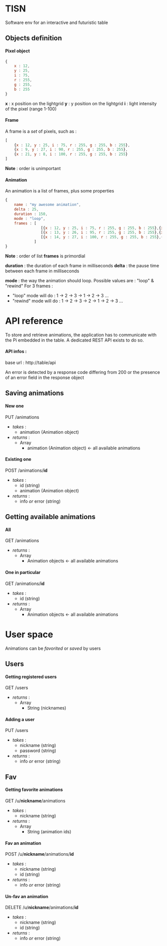 # TISN

Software env for an interactive and futuristic table

## Objects definition

#### Pixel object

```js
{
	x : 12,
	y : 25,
	i : 75,
    r : 255,
    g : 255,
    b : 255
}
```

**x** : x position on the lightgrid 
**y** : y position on the lightgrid 
**i** : light intensity of the pixel (range 1-100)

#### Frame 
A frame is a *set* of pixels, such as : 

```js
[
	{x : 12, y : 25, i : 75, r : 255, g : 255, b : 255},
	{x : 9, y : 27, i : 90, r : 255, g : 255, b : 255},
	{x : 21, y : 8, i : 100, r : 255, g : 255, b : 255}
]
```

**Note** : order is unimportant


#### Animation
An animation is a list of frames, plus some properties

```js
{
	name : "my awesome animation",
	delta : 25,
	duration : 150,
	mode : "loop",
	frames : [
				[{x : 12, y : 25, i : 75, r : 255, g : 255, b : 255},{x : 9, y : 27, i : 90, r : 255, g : 255, b : 255}],
				[{x : 13, y : 26, i : 95, r : 255, g : 255, b : 255},{x : 10, y : 26, i : 75, r : 255, g : 255, b : 255}],
				[{x : 14, y : 27, i : 100, r : 255, g : 255, b : 255},{x : 11, y : 25, i : 30, r : 255, g : 255, b : 255}]
			 ]
}
```

**Note** : order of list **frames** is primordial

**duration** : the duration of each frame in milliseconds
**delta** : the pause time between each frame in milliseconds

**mode** : the way the animation should loop. Possible values are : "loop" & "rewind"
For 3 frames : 

  - "loop" mode will do : 1 -> 2 -> 3 -> 1 -> 2 -> 3 ...
  - "rewind" mode will do : 1 -> 2 -> 3 -> 2 -> 1 -> 2 -> 3 ...

# API reference
To store and retrieve animations, the application has to communicate with the Pi embedded in the table. A dedicated REST API exists to do so.

#### API infos :
base url : http://table/api

An error is detected by a response code differing from 200 or the presence of an error field in the response object

## Saving animations

#### New one

PUT /animations
  * _takes_ :
    * animation (Animation object)
  * _returns_ :
    * Array
      * animation (Animation object) <- all available animations

#### Existing one

POST /animations/**id**
  * _takes_ :
    * id (string)
    * animation (Animation object)
  * _returns_ :
    * info _or_ error (string)

## Getting available animations

#### All

GET /animations
  * _returns_ :
    * Array
      * Animation objects <- all available animations

#### One in particular

GET /animations/**id**
  * _takes_ :
    * id (string)
  * _returns_ :
    * Array
      * Animation objects <- all available animations

# User space

Animations can be *favorited* or *saved* by users

## Users

#### Getting registered users

GET /users
 * _returns_ :
    * Array
      * String (nicknames)

#### Adding a user

PUT /users
 * _takes_ :
    * nickname (string)
    * password (string)
 * _returns_ :
    * info _or_ error (string)

## Fav

#### Getting favorite animations

GET /u/**nickname**/animations
  * _takes_ :
    * nickname (string)
  * _returns_ :
    * Array
      * String (animation ids)

#### Fav an animation

POST /u/**nickname**/animations/**id**
  * _takes_ :
    * nickname (string)
    * id (string)
  * _returns_ :
    * info _or_ error (string)

#### Un-fav an animation

DELETE /u/**nickname**/animations/**id**
  * _takes_ :
    * nickname (string)
    * id (string)
  * _returns_ :
    * info _or_ error (string)
